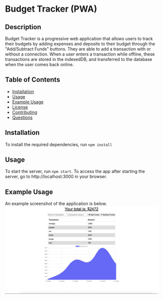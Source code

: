 # Budget Tracker (PWA)

## Description

Budget Tracker is a progressive web application that allows users to track their budgets by adding expenses and deposits to their budget through the "Add/Subtract Funds" buttons. They are able to add a transaction with or without a connection. When a user enters a transaction while offline, these transactions are stored in the indexedDB, and transferred to the database when the user comes back online.

## Table of Contents

- [Installation](#installation)
- [Usage](#usage)
- [Example Usage](#example-usage)
- [License](#license)
- [Contributing](#contributing)
- [Questions](#questions)

## Installation

To install the required dependencies, run `npm install`


## Usage

To start the server, run `npm start`. To access the app after starting the server, go to http://localhost:3000 in your browser.

## Example Usage


An example screenshot of the application is below.
<img src="https://github.com/tronciu92/Progressive_Budget/blob/main/assets/screenshot.png">


